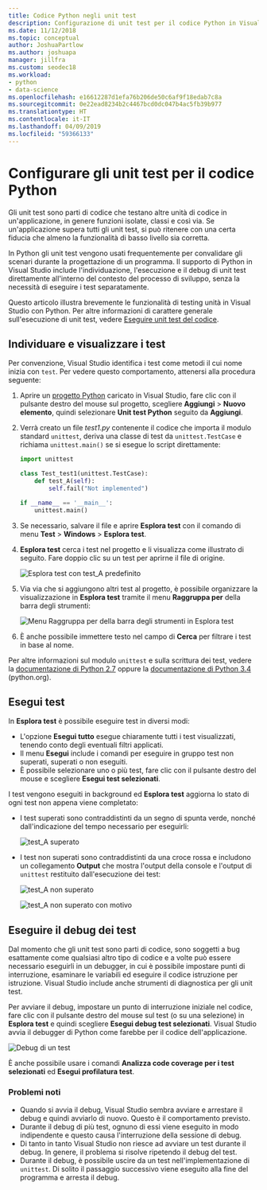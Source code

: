 ```yaml
---
title: Codice Python negli unit test
description: Configurazione di unit test per il codice Python in Visual Studio per usufruire delle funzionalità di Esplora test per l'individuazione, l'esecuzione e il debug dei test.
ms.date: 11/12/2018
ms.topic: conceptual
author: JoshuaPartlow
ms.author: joshuapa
manager: jillfra
ms.custom: seodec18
ms.workload:
- python
- data-science
ms.openlocfilehash: e16612287d1efa76b206de50c6af9f18edab7c8a
ms.sourcegitcommit: 0e22ead8234b2c4467bcd0dc047b4ac5fb39b977
ms.translationtype: HT
ms.contentlocale: it-IT
ms.lasthandoff: 04/09/2019
ms.locfileid: "59366133"
---
```

# <a name="set-up-unit-testing-for-python-code"></a>Configurare gli unit test per il codice Python

Gli unit test sono parti di codice che testano altre unità di codice in un'applicazione, in genere funzioni isolate, classi e così via. Se un'applicazione supera tutti gli unit test, si può ritenere con una certa fiducia che almeno la funzionalità di basso livello sia corretta.

In Python gli unit test vengono usati frequentemente per convalidare gli scenari durante la progettazione di un programma. Il supporto di Python in Visual Studio include l'individuazione, l'esecuzione e il debug di unit test direttamente all'interno del contesto del processo di sviluppo, senza la necessità di eseguire i test separatamente.

Questo articolo illustra brevemente le funzionalità di testing unità in Visual Studio con Python. Per altre informazioni di carattere generale sull'esecuzione di unit test, vedere [Eseguire unit test del codice](../test/unit-test-your-code.md).

## <a name="discover-and-view-tests"></a>Individuare e visualizzare i test

Per convenzione, Visual Studio identifica i test come metodi il cui nome inizia con `test`. Per vedere questo comportamento, attenersi alla procedura seguente:

1. Aprire un [progetto Python](managing-python-projects-in-visual-studio.md) caricato in Visual Studio, fare clic con il pulsante destro del mouse sul progetto, scegliere **Aggiungi** > **Nuovo elemento**, quindi selezionare **Unit test Python** seguito da **Aggiungi**.

1. Verrà creato un file *test1.py* contenente il codice che importa il modulo standard `unittest`, deriva una classe di test da `unittest.TestCase` e richiama `unittest.main()` se si esegue lo script direttamente:

    ```python
    import unittest

    class Test_test1(unittest.TestCase):
        def test_A(self):
            self.fail("Not implemented")

    if __name__ == '__main__':
        unittest.main()
    ```

1. Se necessario, salvare il file e aprire **Esplora test** con il comando di menu **Test** > **Windows** > **Esplora test**.

1. **Esplora test** cerca i test nel progetto e li visualizza come illustrato di seguito. Fare doppio clic su un test per aprirne il file di origine.

    ![Esplora test con test_A predefinito](media/unit-test-A.png)

1. Via via che si aggiungono altri test al progetto, è possibile organizzare la visualizzazione in **Esplora test** tramite il menu **Raggruppa per** della barra degli strumenti:

    ![Menu Raggruppa per della barra degli strumenti in Esplora test](media/unit-test-group-menu.png)

1. È anche possibile immettere testo nel campo di **Cerca** per filtrare i test in base al nome.

Per altre informazioni sul modulo `unittest` e sulla scrittura dei test, vedere la [documentazione di Python 2.7](https://docs.python.org/2/library/unittest.html) oppure la [documentazione di Python 3.4](https://docs.python.org/3/library/unittest.html) (python.org).

## <a name="run-tests"></a>Esegui test

In **Esplora test** è possibile eseguire test in diversi modi:

- L'opzione **Esegui tutto** esegue chiaramente tutti i test visualizzati, tenendo conto degli eventuali filtri applicati.
- Il menu **Esegui** include i comandi per eseguire in gruppo test non superati, superati o non eseguiti.
- È possibile selezionare uno o più test, fare clic con il pulsante destro del mouse e scegliere **Esegui test selezionati**.

I test vengono eseguiti in background ed **Esplora test** aggiorna lo stato di ogni test non appena viene completato:

- I test superati sono contraddistinti da un segno di spunta verde, nonché dall'indicazione del tempo necessario per eseguirli:

    ![test_A superato](media/unit-test-A-pass.png)

- I test non superati sono contraddistinti da una croce rossa e includono un collegamento **Output** che mostra l'output della console e l'output di `unittest` restituito dall'esecuzione dei test:

    ![test_A non superato](media/unit-test-A-fail.png)

    ![test_A non superato con motivo](media/unit-test-A-fail-reason.png)

## <a name="debug-tests"></a>Eseguire il debug dei test

Dal momento che gli unit test sono parti di codice, sono soggetti a bug esattamente come qualsiasi altro tipo di codice e a volte può essere necessario eseguirli in un debugger, in cui è possibile impostare punti di interruzione, esaminare le variabili ed eseguire il codice istruzione per istruzione. Visual Studio include anche strumenti di diagnostica per gli unit test.

Per avviare il debug, impostare un punto di interruzione iniziale nel codice, fare clic con il pulsante destro del mouse sul test (o su una selezione) in **Esplora test** e quindi scegliere **Esegui debug test selezionati**. Visual Studio avvia il debugger di Python come farebbe per il codice dell'applicazione.

![Debug di un test](media/unit-test-debugging.png)

È anche possibile usare i comandi **Analizza code coverage per i test selezionati** ed **Esegui profilatura test**.

### <a name="known-issues"></a>Problemi noti

- Quando si avvia il debug, Visual Studio sembra avviare e arrestare il debug e quindi avviarlo di nuovo. Questo è il comportamento previsto.
- Durante il debug di più test, ognuno di essi viene eseguito in modo indipendente e questo causa l'interruzione della sessione di debug.
- Di tanto in tanto Visual Studio non riesce ad avviare un test durante il debug. In genere, il problema si risolve ripetendo il debug del test.
- Durante il debug, è possibile uscire da un test nell'implementazione di `unittest`. Di solito il passaggio successivo viene eseguito alla fine del programma e arresta il debug.
